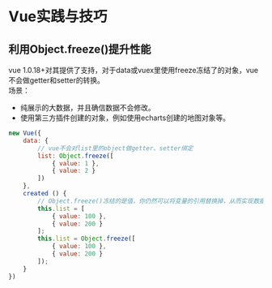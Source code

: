 # Vue实践与技巧

## 利用Object.freeze()提升性能
vue 1.0.18+对其提供了支持，对于data或vuex里使用freeze冻结了的对象，vue不会做getter和setter的转换。  
场景：
- 纯展示的大数据，并且确信数据不会修改。
- 使用第三方插件创建的对象，例如使用echarts创建的地图对象等。
```js
new Vue({
    data: {
        // vue不会对list里的object做getter、setter绑定
        list: Object.freeze([
            { value: 1 },
            { value: 2 }
        ])
    },
    created () {
        // Object.freeze()冻结的是值，你仍然可以将变量的引用替换掉，从而实现数据响应
        this.list = [
            { value: 100 },
            { value: 200 }
        ];
        this.list = Object.freeze([
            { value: 100 },
            { value: 200 }
        ]);
    }
})
```
